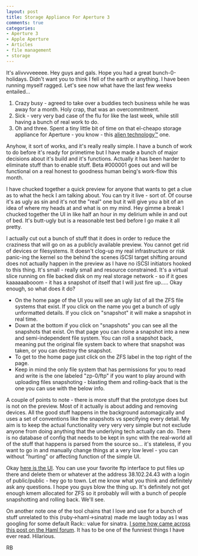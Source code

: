 ```yaml
---
layout: post
title: Storage Appliance For Aperture 3
comments: true
categories:
- Aperture 3
- Apple Aperture
- Articles
- file management
- storage
---
```

It's alivvvveeeee. Hey guys and gals. Hope you had a great bunch-0-holidays. Didn't want you to think I fell of the earth or anything. I have been running myself ragged. Let's see now what have the last few weeks entailed...
<ol>
	<li>Crazy busy - agreed to take over a buddies tech business while he was away for a month. Holy crap, that was an overcommitment.</li>
	<li>Sick - very very bad case of the flu for like the last week, while still having a bunch of real work to do.</li>
	<li>Oh and three. Spent a tiny little bit of time on that el-cheapo storage appliance for Aperture - you know - this <a href="http://photo.rwboyer.com/2010/12/18/aperture-3-alien-technology-pt-ii/">alien technology™</a> one.</li>
</ol>
Anyhow, it sort of works, and it's really really simple. I have a bunch of work to do before it's ready for primetime but I have made a bunch of major decisions about it's build and it's functions. Actually it has been harder to eliminate stuff than to enable stuff. Beta #000001 goes out and will be functional on a real honest to goodness human being's work-flow this month.

I have chucked together a quick preview for anyone that wants to get a clue as to what the heck I am talking about. You can try it live - sort of. Of course it's as ugly as sin and it's not the "real" one but it will give you a bit of an idea of where my heads at and what is on my mind. Hey gimme a break I chucked together the UI in like half an hour in my delirium while in and out of bed. It's butt-ugly but is a reasonable test bed before I go make it all pretty.

I actually cut out a bunch of stuff that it does in order to reduce the craziness that will go on as a publicly available preview. You cannot get rid of devices or filesystems. It doesn't clog-up my real infrastructure or risk panic-ing the kernel so the behind the scenes iSCSI target shifting around does not actually happen in the preview as I have no iSCSI initiators hooked to this thing. It's small - really small and resource constrained. It's a virtual slice running on file backed disk on my real storage network - so if it goes kaaaaaabooom - it has a snapshot of itself that I will just fire up..... Okay enough, so what does it do?
<ul>
	<li>On the home page of the UI you will see an ugly list of all the ZFS file systems that exist. If you click on the name you get a bunch of ugly unformatted details. If you click on "snapshot" it will make a snapshot in real time.</li>
	<li>Down at the bottom if you click on "snapshots" you can see all the snapshots that exist. On that page you can clone a snapshot into a new and semi-independent file system. You can roll a snapshot back, meaning put the original file system back to where that snapshot was taken, or you can destroy the snapshot.</li>
	<li>To get to the home page just click on the ZFS label in the top right of the page.</li>
	<li>Keep in mind the only file system that has permissions for you to read and write is the one labeled "zp-0/ftp" if you want to play around with uploading files snapshoting - blasting them and rolling-back that is the one you can use with the below info.</li>
</ul>
A couple of points to note - there is more stuff that the prototype does but is not on the preview. Most of it actually is about adding and removing devices. All the good stuff happens in the background automagically and uses a set of conventions like the snapshots vs specifying every detail. My aim is to keep the actual functionality very very very simple but not exclude anyone from doing anything that the underlying tech actually can do. There is no database of config that needs to be kept in sync with the real-world all of the stuff that happens is parsed from the source so... it's stateless, if you want to go in and manually change things at a very low level - you can without "hurting" or affecting function of the simple UI.

Okay <a href="http://38.102.24.43/" target="_blank">here is the UI</a>. You can use your favorite ftp interface to put files up there and delete them or whatever at the address 38.102.24.43 with a login of public/public - hey go to town. Let me know what you think and definitely ask any questions. I hope you guys blow the thing up. It's definitely not got enough kmem allocated for ZFS so it probably will with a bunch of people snapshotting and rolling back. We'll see.

On another note one of the tool chains that I love and use for a bunch of stuff unrelated to this (ruby-&gt;haml-&gt;sinatra) made me laugh today as I was googling for some default Rack:: value for sinatra. <a href="http://groups.google.com/group/haml/browse_thread/thread/f52b6750507b478">I some how came across this post on the Haml forum</a>. It has to be one of the funniest things I have ever read. Hilarious.

RB